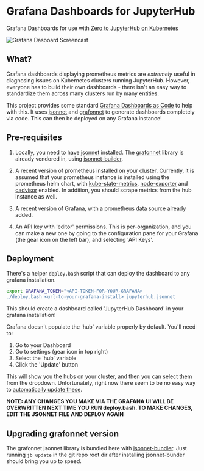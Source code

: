 # Grafana Dashboards for JupyterHub

Grafana Dashboards for use with [Zero to JupyterHub on Kubernetes](http://z2jh.jupyter.org/)

![Grafana Dasboard Screencast](demo.gif)

## What?

Grafana dashboards displaying prometheus metrics are *extremely* useful in diagnosing
issues on Kubernetes clusters running JupyterHub. However, everyone has to build their
own dashboards - there isn't an easy way to standardize them across many clusters run
by many entities.

This project provides some standard [Grafana Dashboards as Code](https://grafana.com/blog/2020/02/26/how-to-configure-grafana-as-code/)
to help with this. It uses [jsonnet](https://jsonnet.org/) and
[grafonnet](https://github.com/grafana/grafonnet-lib) to generate dashboards completely
via code. This can then be deployed on any Grafana instance!

## Pre-requisites

1. Locally, you need to have
   [jsonnet](https://github.com/google/jsonnet#packages) installed.  The
   [grafonnet](https://grafana.github.io/grafonnet-lib/) library is already
   vendored in, using
   [jsonnet-builder](https://github.com/jsonnet-bundler/jsonnet-bundler).

2. A recent version of prometheus installed on your cluster. Currently, it is assumed that your prometheus instance
   is installed using the prometheus helm chart, with [kube-state-metrics](https://github.com/kubernetes/kube-state-metrics),
   [node-exporter](https://github.com/prometheus/node_exporter) and [cadvisor](https://github.com/google/cadvisor)
   enabled. In addition, you should scrape metrics from the hub instance as well.

3. A recent version of Grafana, with a prometheus data source already added.

4. An API key with 'editor' permissions. This is per-organization, and you can make a new one
   by going to the configuration pane for your Grafana (the gear icon on the left bar), and
   selecting 'API Keys'. 
   
## Deployment

There's a helper `deploy.bash` script that can deploy the dashboard to any grafana installation.

```bash
export GRAFANA_TOKEN="<API-TOKEN-FOR-YOUR-GRAFANA>
./deploy.bash <url-to-your-grafana-install> jupyterhub.jsonnet
```

This should create a dashboard called 'JupyterHub Dashboard' in your grafana installation!

Grafana doesn't populate the 'hub' variable properly by default. You'll need to:

1. Go to your Dashboard 
2. Go to settings (gear icon in top right)
3. Select the 'hub' variable
4. Click the 'Update' button

This will show you the hubs on your cluster, and then you can select them from the dropdown.
Unfortunately, right now there seem to be no easy way to [automatically update these](https://community.grafana.com/t/template-update-variable-api/1882/4).

**NOTE: ANY CHANGES YOU MAKE VIA THE GRAFANA UI WILL BE OVERWRITTEN NEXT TIME YOU RUN deploy.bash.
TO MAKE CHANGES, EDIT THE JSONNET FILE AND DEPLOY AGAIN**

## Upgrading grafonnet version

The grafonnet jsonnet library is bundled here with [jsonnet-bundler](https://github.com/jsonnet-bundler/jsonnet-bundler).
Just running `jb update` in the git repo root dir after installing jsonnet-bunder should bring
you up to speed.